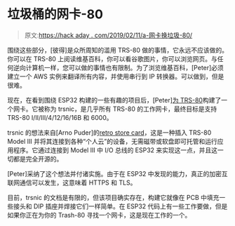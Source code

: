 # 垃圾桶的网卡-80

> 原文:[https://hack aday . com/2019/02/11/a-网卡换垃圾-80/](https://hackaday.com/2019/02/11/a-network-card-for-the-trash-80/)

围绕这些部分，[彼得]是众所周知的滥用 TRS-80 做的事情，它永远不应该做的。你可以在 TRS-80 上阅读维基百科，你可以看谷歌图片，你可以浏览网页。与任何逆向计算机一样，您可以做的事情也有限制。为了浏览维基百科，[Peter]必须建立一个 AWS 实例来翻译所有内容，并使用串行到 IP 转换器。可以做到，但是很难。

现在，在看到围绕 ESP32 构建的一些有趣的项目后，[Peter][为 TRS-80](http://pski.net/2019/02/03/trsnic/)构建了一个网卡。它被称为 trsnic，是几乎所有 TRS-80 的工作网卡，最终目标是支持 TRS-80 I/II/III/4/12/16/16B 和 6000。

trsnic 的想法来自[Arno Puder]的[retro store card](https://github.com/apuder/RetroStoreCard)，这是一种插入 TRS-80 Model III 并将其连接到各种“个人云”的设备，无需磁带或软盘即可托管和运行应用程序。它通过连接到 Model III 中 I/O 总线的 ESP32 来实现这一点，并且这一切都是完全开源的。

[Peter]采纳了这个想法并付诸实施。由于在 ESP32 中发现的能力，真正的加密互联网通信可以发生，这意味着 HTTPS 和 TLS。

目前，trsnic 的文档是有限的，但该项目确实存在，构建它就像在 PCB 中填充一些接头和 DIP 插座并焊接它们一样简单。在 ESP32 代码上有一些工作要做，但是如果你正在为你的 Trash-80 寻找一个网卡，这是现在工作的一个。